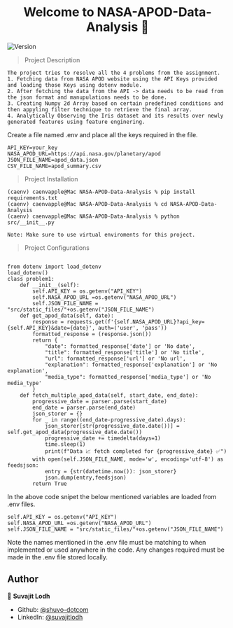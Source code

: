 <h1 align="center">Welcome to NASA-APOD-Data-Analysis 👋</h1>
<p>
  <img alt="Version" src="https://img.shields.io/badge/version-1-blue.svg?cacheSeconds=2592000" />
</p>

> Project Description
```
The project tries to resolve all the 4 problems from the assignment. 
1. Fetching data from NASA APOD website using the API Keys provided and loading those Keys using dotenv module.
2. After fetching the data from the API -> data needs to be read from the json format and manupulations needs to be done.
3. Creating Numpy 2d Array based on certain predefined conditions and then appyling filter technique to retrieve the final array.
4. Analytically Observing the Iris dataset and its results over newly generated features using feature enginering.

```
Create a file named .env and place all the keys required in the file.
```
API_KEY=your_key
NASA_APOD_URL=https://api.nasa.gov/planetary/apod
JSON_FILE_NAME=apod_data.json
CSV_FILE_NAME=apod_summary.csv
```

> Project Installation
```
(caenv) caenvapple@Mac NASA-APOD-Data-Analysis % pip install requirements.txt
(caenv) caenvapple@Mac NASA-APOD-Data-Analysis % cd NASA-APOD-Data-Analysis
(caenv) caenvapple@Mac NASA-APOD-Data-Analysis % python src/__init__.py

Note: Make sure to use virtual enviroments for this project.
```

> Project Configurations
```

from dotenv import load_dotenv
load_dotenv()
class problem1:
    def __init__(self):
        self.API_KEY = os.getenv("API_KEY")
        self.NASA_APOD_URL =os.getenv("NASA_APOD_URL")
        self.JSON_FILE_NAME = "src/static_files/"+os.getenv("JSON_FILE_NAME")
    def get_apod_data(self, date):
        response = requests.get(f'{self.NASA_APOD_URL}?api_key={self.API_KEY}&date={date}', auth=('user', 'pass'))
        formatted_response = (response.json())
        return {
            "date": formatted_response['date'] or 'No date',
            "title": formatted_response['title'] or 'No title',
            "url": formatted_response['url'] or 'No url',
            "explanation": formatted_response['explanation'] or 'No explanation',
            "media_type": formatted_response['media_type'] or 'No media_type'
        }
    def fetch_multiple_apod_data(self, start_date, end_date):
        progressive_date = parser.parse(start_date)
        end_date = parser.parse(end_date)
        json_storer = {}
        for _ in range((end_date-progressive_date).days):
            json_storer[str(progressive_date.date())] = self.get_apod_data(progressive_date.date())
            progressive_date += timedelta(days=1)
            time.sleep(1)
            print(f"Data 📈 fetch completed for {progressive_date} ✅")
        with open(self.JSON_FILE_NAME, mode='w', encoding='utf-8') as feedsjson:
            entry = {str(datetime.now()): json_storer}
            json.dump(entry,feedsjson)
        return True

```
In the above code snipet the below mentioned variables are loaded from .env files.
```
self.API_KEY = os.getenv("API_KEY")
self.NASA_APOD_URL =os.getenv("NASA_APOD_URL")
self.JSON_FILE_NAME = "src/static_files/"+os.getenv("JSON_FILE_NAME")
```
Note the names mentioned in the .env file must be matching to when implemented or used anywhere in the code. Any changes required must be made in the .env file stored locally.
## Author

👤 **Suvajit Lodh**

* Github: [@shuvo-dotcom](https://github.com/shuvo-dotcom)
* LinkedIn: [@suvajitlodh](https://linkedin.com/in/suvajitlodh)

